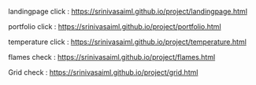 landingpage click : https://srinivasaiml.github.io/project/landingpage.html
          
portfolio click : https://srinivasaiml.github.io/project/portfolio.html                                                               

temperature click : https://srinivasaiml.github.io/project/temperature.html
                                                                                     
flames check : https://srinivasaiml.github.io/project/flames.html                                                                                

Grid check : https://srinivasaiml.github.io/project/grid.html






